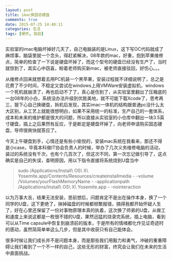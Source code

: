 ```yaml
---
layout: post
title: imac换固态硬盘
comments: true
date: 2015-07-25 14:48:11
categories: 生活
tags: [硬件, 捣拾]
---
```

实验室的imac电脑坏掉好几天了，自己电脑装的是Linux，这下写OC代码就成了麻烦事，脑袋里就一个念头，得赶紧解决，08年款的mac，好重，抱到苹果维修点，简单的检查了一下说是硬盘坏掉了，而这个型号的硬盘已经没有生产了，当时就惊到了，其实心中窃喜，盼着老师购买新mac，被老师直接驳回，好伤心。。。
<!--more-->
从维修点回来就想着去用PC机装一个黑苹果，安装过程就不详细说明了，总之是花费了不少时间，不稳定又尝试在windows上用VMWare安装虚拟机，windows一个死机就崩溃了，再也启动不了了，真心是伤到了，从实验室里翻出了压箱底的一台08年的小白，系统没办法升级到优胜美地，就不可能下载Xcode了，思考再三，狠下心自己换硬盘，拆机后发现，其实imac一体机的结构跟普通pc没什么太大区别，从工艺上就能很想明白，如果不采用统一的标准，生产自己的一套体系，成本和未来的维护都是很大的问题，所以直接从实验室的小仓库中翻出一块3.5英寸硬盘，插上之后果然有反应，于是断定是硬盘坏掉了，向老师申请购买固态硬盘，导师很爽快就答应了。

今天上午硬盘到手，心情还是有些小愉悦的，安装mac系统在我看来，那还不得是小case，毕竟本科做IT协会负责人的时候，举办了几次义务维修电脑的活动，装过的系统没有千次，也有个几百次了，但这次不同，第一次忘记做引导了，这点确实是自己的失误，查明原因，用以下指令直接将系统烧到U盘当中
>sudo /Applications/Install\ OS\ X\ Yosemite.app/Contents/Resources/createinstallmedia - -volume /Volumes/yourFlashMemoryName - -applicationpath /Applications/Install\ OS\ X\ Yosemite.app - -nointeraction


以为万事大吉，结果无法安装，思前想后，问题肯定不是出在操作本身，换了一个同学的U盘，这下更绝了，抹掉磁盘的时候都频繁报错，搞得我都开始怀疑人生了，好在心里还保留了一份对事物原理本真的执着，这次换了师弟的U盘，从做工和速度上来说这都是一枚很不错的U盘，果然迅猛的烧录完系统，插上电脑，看到可以从Time capsule中恢复到崩溃前的版本，于是所有的情绪都化作见证奇迹时的感动，虽然简简单单这么几步，但是其中收获只有自己能体会。

很多时候让我们成长并不是问题本身，而是那些我们用毅力和勇气，冲破的重重障碍让我们看到了一个不一样的自己，这些无形的财富，终究会让我们在未来的生活中直面挑战。
